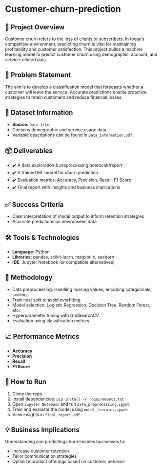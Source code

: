 # Customer-churn-prediction


## 🚀 Project Overview
Customer churn refers to the loss of clients or subscribers. In today’s competitive environment, predicting churn is vital for maintaining profitability and customer satisfaction. This project builds a machine learning model to predict customer churn using demographic, account, and service-related data.

## 🎯 Problem Statement
The aim is to develop a classification model that forecasts whether a customer will leave the service. Accurate predictions enable proactive strategies to retain customers and reduce financial losses.

## 📁 Dataset Information
- **Source**: `Data_file`
- Contains demographic and service usage data.
- Variable descriptions can be found in `Data_Information.pdf`.

## 📦 Deliverables
- ✔️ A data exploration & preprocessing notebook/report  
- ✔️ A trained ML model for churn prediction  
- ✔️ Evaluation metrics: Accuracy, Precision, Recall, F1 Score  
- ✔️ Final report with insights and business implications

## ✅ Success Criteria
- Clear interpretation of model output to inform retention strategies  
- Accurate predictions on new/unseen data

## 🛠️ Tools & Technologies
- **Language**: Python  
- **Libraries**: pandas, scikit-learn, matplotlib, seaborn  
- **IDE**: Jupyter Notebook (or compatible alternatives)


## 🧠 Methodology
- Data preprocessing: Handling missing values, encoding categoricals, scaling
- Train-test split to avoid overfitting
- Model selection: Logistic Regression, Decision Tree, Random Forest, etc.
- Hyperparameter tuning with GridSearchCV
- Evaluation using classification metrics

## 📈 Performance Metrics
- **Accuracy**
- **Precision**
- **Recall**
- **F1 Score**

## 📌 How to Run
1. Clone the repo  
2. Install dependencies: `pip install -r requirements.txt`  
3. Open `Jupyter Notebook` and run `data_preprocessing.ipynb`  
4. Train and evaluate the model using `model_training.ipynb`  
5. View insights in `final_report.pdf`

## 💡 Business Implications
Understanding and predicting churn enables businesses to:
- Increase customer retention
- Tailor communication strategies
- Optimize product offerings based on customer behavior



